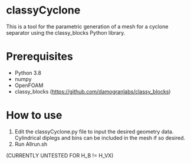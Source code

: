 # classyCyclone
This is a tool for the parametric generation of a mesh for a cyclone separator using the classy_blocks Python library.

# Prerequisites
- Python 3.8
- numpy
- OpenFOAM
- classy_blocks (https://github.com/damogranlabs/classy_blocks)

# How to use
1. Edit the classyCyclone.py file to input the desired geometry data. Cylindrical diplegs and bins can be included in the mesh if so desired.
2. Run Allrun.sh

(CURRENTLY UNTESTED FOR H_B != H_VX)
